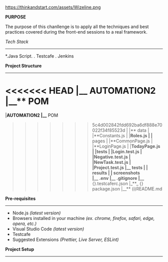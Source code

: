 https://thinkandstart.com/assets/Wizeline.png

**PURPOSE**

The purpose of this chanllenge is to apply all the techniques and best practices covered during the front-end sessions to a real framework.

_Tech Stack_

---

\*.Java Script.
. Testcafe
. Jenkins

**Project Structure**

---

<<<<<<< HEAD
|\_\_ AUTOMATION2
|\_\_\*\* POM
=======
|**AUTOMATION2
|\_\_** POM

> > > > > > > 5c4d002842fdd692ba6df888e70022f34f85523d
> > > > > > > | |** data
> > > > > > > | |**Constants.js
> > > > > > > | |**Roles.js
> > > > > > > | |** pages
> > > > > > > | |**CommonPage.js
> > > > > > > | |**LoginPage.js
> > > > > > > | |**TodayPage.js
> > > > > > > | |**tests
> > > > > > > | |**Login.test.js
> > > > > > > | |**Negative.test.js
> > > > > > > | |**NewTask.test.js
> > > > > > > | |**Project.test.js
> > > > > > > |\_**\_ tests
> > > > > > > | |** results
> > > > > > > | |** screenshots  
> > > > > > > |\_\_** .env
> > > > > > > |\_**\_ .gitignore
> > > > > > > |\_\_** {}.testcaferc.json
> > > > > > > |\_\*\*\_ {} package.json
> > > > > > > |\_\_\*\* (i)README.md

**Pre-requisites**

---

- Node.js _(latest version)_
- Browsers installed in your machine _(ex. chrome, firefox, safari, edge, opera, etc.)_
- Visual Studio Code _(latest version)_
- Testcafe
- Suggested Extensions _(Prettier, Live Server, ESLint)_

**Project Setup**

---
